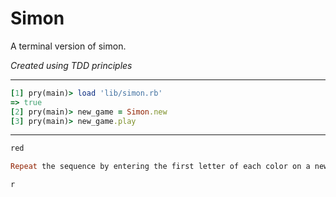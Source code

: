 # Simon

A terminal version of simon.

_Created using TDD principles_

---

```ruby
[1] pry(main)> load 'lib/simon.rb'
=> true
[2] pry(main)> new_game = Simon.new
[3] pry(main)> new_game.play

```

---

```ruby
red
```

```ruby
Repeat the sequence by entering the first letter of each color on a new line.

r
```
